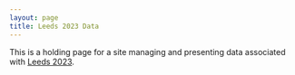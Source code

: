 ```yaml
---
layout: page
title: Leeds 2023 Data
---
```


This is a holding page for a site managing and presenting data associated with [Leeds 2023][LEEDS2023].

[LEEDS2023]: https://leeds2023.co.uk/ "Website of Leeds 2023 City Of Culture"
